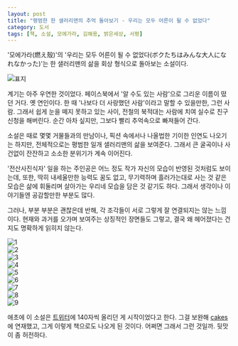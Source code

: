 ```yaml
---
layout: post
title: "평범한 한 샐러리맨의 추억 돌아보기 - 우리는 모두 어른이 될 수 없었다"
category: 도서
tags: [책, 소설, 모에가라, 김해용, 밝은세상, 서평]
---
```


'모에가라(燃え殼)'의
'우리는 모두 어른이 될 수 없었다(ボクたちはみんな大人になれなかった)'는
한 샐러리맨의 삶을 회상 형식으로 돌아보는 소설이다.

![표지](https://lh3.googleusercontent.com/sOv5_LcM7oPDrECcmZzfVVfGCLWO3wIAJPkKRGVVu-M-BVpFoxqK8IJdipmy2TzI5IWSJaF4SeNRwg=s480)

계기는 아주 우연한 것이었다.
페이스북에서 '알 수도 있는 사람'으로 그리운 이름이 떴던 거다.
옛 연인이다.
한 때 '나보다 더 사랑했던 사람'이라고 말할 수 있을만한, 그런 사람.
그래서 쉽게 눈을 떼지 못하고 있는 사이,
전철의 북적대는 사람에 치여
실수로 친구 신청을 해버린다.
순간 아차 싶지만,
그보다 빨리 추억속으로 빠져들어 간다.

소설은 때로 몇몇 거물들과의 만남이나,
픽션 속에서나 나올법한 기이한 인연도 나오기는 하지만,
전체적으로는 평범한 일개 샐러리맨의 삶을 보여준다.
그래서 큰 굴곡이나 사건없이 잔잔하고 소소한 분위기가 계속 이어진다.

'전산사진식자' 일을 하는 주인공은
어느 정도 작가 자신의 모습이 반영된 것처럼도 보이는데,
또한, 딱히 내세울만한 능력도 꿈도 없고,
무기력하며 흘러가는대로 사는 것 같은 모습은
삶에 휘둘리며 살아가는 우리네 모습을 담은 것 같기도 하다.
그래서 생각이나 이야기들엔 공감할만한 부분도 많다.

그러나, 부분 부분은 괜찮은데 반해,
각 조각들이 서로 그렇게 잘 연결되지는 않는 느낌이다.
현재와 과거를 오가며 보여주는 상징적인 장면들도 그렇고,
결국 왜 헤어졌다는 건지도 명확하게 읽히지 않는다.

<div class="slider">
<div><img alt="1" src="https://lh3.googleusercontent.com/qqDHvjkk7QBXg_hc9v8U0V-Ap1jPlneFIWe0e_3Vqrm_RzR8u3kbot4xKKKFdPAEcWl4iclRSpa2VA=s560" /></div>
<div><img alt="2" src="https://lh3.googleusercontent.com/jAN_7iAb5yvaPSQ0VfLdkiB-I9DguLHftWJ8Km1vFine7G4xqRB0ZeDhUmHMtzSIzYoceVffCK8xsQ=s560" /></div>
<div><img alt="3" src="https://lh3.googleusercontent.com/YU8Sz6B438LN794xABwV_3RJ_tBfPfKK-80GxO_xifpy98pE3sBd8zJPX2N3utwhrz18EV_MWJ-heg=s560" /></div>
<div><img alt="4" src="https://lh3.googleusercontent.com/keGHFgvTpQUwkS2Jc8ULvBlOBBnO0aBsrMhCyNTnzjzDNFZIcJfR04BG8GRO2D5Kgu6M51oail-FqA=s560" /></div>
<div><img alt="5" src="https://lh3.googleusercontent.com/k2BwmgbgmvAUY3rnl5T2MiPImVk78LzbnysExtfhyGG0mh3mSIwcdWaYChpphj9ADp-eshjSWAi6Gg=s560" /></div>
<div><img alt="6" src="https://lh3.googleusercontent.com/Gr70RXY0x1rdyDo8kKmtWjrnEhYe0mis-WZpE2kwnODpZTJ3UvEYgLZNTkDa4j7KEkWrngVHknX4VA=s560" /></div>
<div><img alt="7" src="https://lh3.googleusercontent.com/tOUNBLbhmG0CFZzUOQqxEMLPpvwBjP3F-hQwcAEoY2tG_LV1AfEJcZN6IyxZhl_P3dmzedbI4VWFPA=s560" /></div>
<div><img alt="8" src="https://lh3.googleusercontent.com/x1DSsGKiAApZs2IIsHRCLhZxnifQIDQJ0otmLd_t5iKuAdBq4nIo7eT7Z-i3DTwmdwHQHnDyD1N3_Q=s560" /></div>
<div><img alt="9" src="https://lh3.googleusercontent.com/WNVd1Be5lajPfYbpTBzpkTV-FSx5eJq0isLfrC0Z2FJ47pd3WletZJaVnV5WP67DLnRpHLyPnqO9nw=s560" /></div>
</div>
<script>$(".slider").slick({dots: true});</script>

애초에 이 소설은
[트위터](https://twitter.com/Pirate_Radio_)에 140자씩 올리던 게 시작이었다고 한다.
그걸 보완해 [cakes](https://cakes.mu/series/3635)에 연재했고,
그게 이렇게 책으로도 나오게 된 것이다.
어쩌면 그래서 그런 것일까.
뒷맛이 좀 허전하다.
